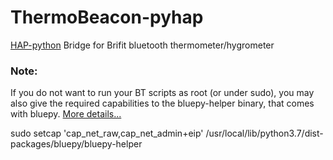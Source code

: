 # ThermoBeacon-pyhap



[HAP-python](https://github.com/ikalchev/HAP-python) Bridge for Brifit bluetooth thermometer/hygrometer


### Note:
If you do not want to run your BT scripts as root (or under sudo), you may also give the required capabilities to the bluepy-helper binary, that comes with bluepy. [More details...](https://unix.stackexchange.com/questions/96106/bluetooth-le-scan-as-non-root/182559#182559)

sudo setcap 'cap_net_raw,cap_net_admin+eip' /usr/local/lib/python3.7/dist-packages/bluepy/bluepy-helper



 

